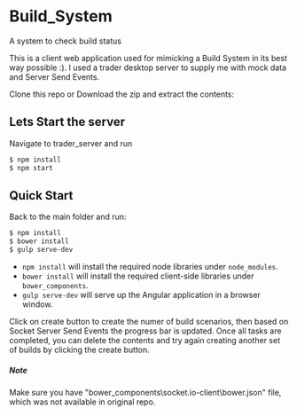 # Build_System
A system to check build status

This is a client web application used for mimicking a Build System in its best way possible :). I used a trader desktop server to supply me with mock data and Server Send Events.

Clone this repo or Download the zip and extract the contents:

## Lets Start the server
Navigate to trader_server and run
```bash
$ npm install
$ npm start
```

## Quick Start
Back to the main folder and run:
```bash
$ npm install
$ bower install
$ gulp serve-dev
```
- `npm install` will install the required node libraries under `node_modules`.
- `bower install` will install the required client-side libraries under `bower_components`.
- `gulp serve-dev` will serve up the Angular application in a browser window.


Click on create button to create the numer of build scenarios, then based on Socket Server Send Events the progress bar is updated. Once all tasks are completed, you can delete the contents and try again creating another set of builds by clicking the create button.
##### Note
Make sure you have "bower_components\socket.io-client\bower.json" file, which was not available in original repo.

